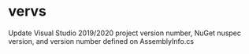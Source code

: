 # vervs
Update Visual Studio 2019/2020 project version number, NuGet nuspec version, and version number defined on AssemblyInfo.cs
